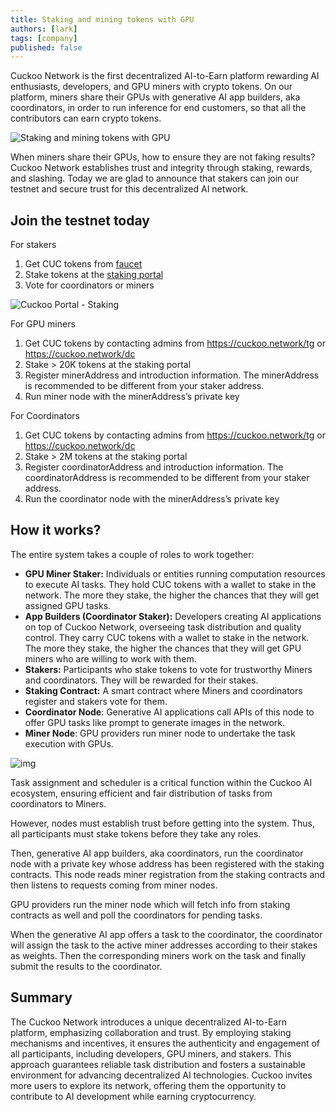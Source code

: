 ```yaml
---
title: Staking and mining tokens with GPU
authors: [lark]
tags: [company]
published: false
---
```


Cuckoo Network is the first decentralized AI-to-Earn platform rewarding AI enthusiasts, developers, and GPU miners with crypto tokens. On our platform, miners share their GPUs with generative AI app builders, aka coordinators, in order to run inference for end customers, so that all the contributors can earn crypto tokens.

![Staking and mining tokens with GPU](https://cuckoo-network.b-cdn.net/staking-and-mining-tokens-with-gpu.webp "Staking and mining tokens with GPU")

When miners share their GPUs, how to ensure they are not faking results? Cuckoo Network establishes trust and integrity through staking, rewards, and slashing. Today we are glad to announce that stakers can join our testnet and secure trust for this decentralized AI network.

## **Join the testnet today**

For stakers

1. Get CUC tokens from [faucet](https://cuckoo.network/portal/faucet)
2. Stake tokens at the [staking portal](https://cuckoo.network/portal/staking)
3. Vote for coordinators or miners

![Cuckoo Portal - Staking](https://cuckoo-network.b-cdn.net/staking-portal-screenshot.webp "Cuckoo Portal - Staking")

For GPU miners

1. Get CUC tokens by contacting admins from https://cuckoo.network/tg or https://cuckoo.network/dc
2. Stake > 20K tokens at the staking portal
3. Register minerAddress and introduction information. The minerAddress is recommended to be different from your staker address.
4. Run miner node with the minerAddress’s private key

For Coordinators

1. Get CUC tokens by contacting admins from https://cuckoo.network/tg or https://cuckoo.network/dc
2. Stake > 2M tokens at the staking portal
3. Register coordinatorAddress and introduction information. The coordinatorAddress is recommended to be different from your staker address.
4. Run the coordinator node with the minerAddress’s private key

## **How it works?**

The entire system takes a couple of roles to work together:

- **GPU Miner Staker:** Individuals or entities running computation resources to execute AI tasks. They hold CUC tokens with a wallet to stake in the network. The more they stake, the higher the chances that they will get assigned GPU tasks.
- **App Builders (Coordinator Staker):** Developers creating AI applications on top of Cuckoo Network, overseeing task distribution and quality control. They carry CUC tokens with a wallet to stake in the network. The more they stake, the higher the chances that they will get GPU miners who are willing to work with them.
- **Stakers:** Participants who stake tokens to vote for trustworthy Miners and coordinators. They will be rewarded for their stakes.
- **Staking Contract:** A smart contract where Miners and coordinators register and stakers vote for them.
- **Coordinator Node**: Generative AI applications call APIs of this node to offer GPU tasks like prompt to generate images in the network.
- **Miner Node**: GPU providers run miner node to undertake the task execution with GPUs.

![img](https://cuckoo-network.b-cdn.net/cuckoo-staking@2x.webp)

Task assignment and scheduler is a critical function within the Cuckoo AI ecosystem, ensuring efficient and fair distribution of tasks from coordinators to Miners.

However, nodes must establish trust before getting into the system. Thus, all participants must stake tokens before they take any roles.

Then, generative AI app builders, aka coordinators, run the coordinator node with a private key whose address has been registered with the staking contracts. This node reads miner registration from the staking contracts and then listens to requests coming from miner nodes.

GPU providers run the miner node which will fetch info from staking contracts as well and poll the coordinators for pending tasks.

When the generative AI app offers a task to the coordinator, the coordinator will assign the task to the active miner addresses according to their stakes as weights. Then the corresponding miners work on the task and finally submit the results to the coordinator.

## **Summary**

The Cuckoo Network introduces a unique decentralized AI-to-Earn platform, emphasizing collaboration and trust. By employing staking mechanisms and incentives, it ensures the authenticity and engagement of all participants, including developers, GPU miners, and stakers. This approach guarantees reliable task distribution and fosters a sustainable environment for advancing decentralized AI technologies. Cuckoo invites more users to explore its network, offering them the opportunity to contribute to AI development while earning cryptocurrency.
